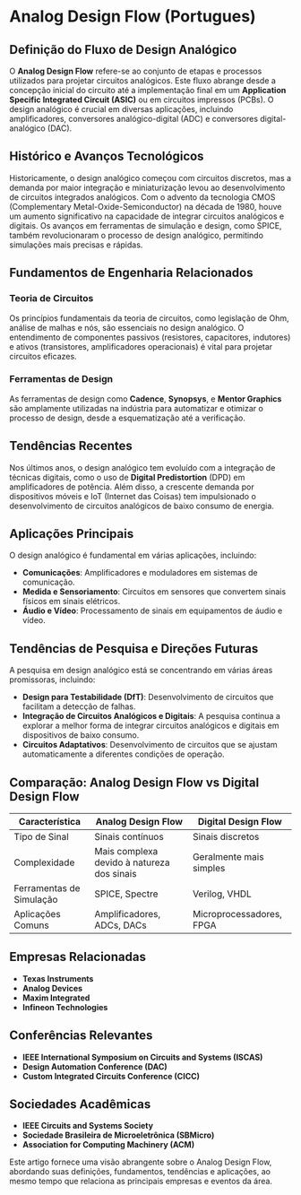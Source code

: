 # Analog Design Flow (Portugues)

## Definição do Fluxo de Design Analógico

O **Analog Design Flow** refere-se ao conjunto de etapas e processos utilizados para projetar circuitos analógicos. Este fluxo abrange desde a concepção inicial do circuito até a implementação final em um **Application Specific Integrated Circuit (ASIC)** ou em circuitos impressos (PCBs). O design analógico é crucial em diversas aplicações, incluindo amplificadores, conversores analógico-digital (ADC) e conversores digital-analógico (DAC). 

## Histórico e Avanços Tecnológicos

Historicamente, o design analógico começou com circuitos discretos, mas a demanda por maior integração e miniaturização levou ao desenvolvimento de circuitos integrados analógicos. Com o advento da tecnologia CMOS (Complementary Metal-Oxide-Semiconductor) na década de 1980, houve um aumento significativo na capacidade de integrar circuitos analógicos e digitais. Os avanços em ferramentas de simulação e design, como SPICE, também revolucionaram o processo de design analógico, permitindo simulações mais precisas e rápidas.

## Fundamentos de Engenharia Relacionados

### Teoria de Circuitos

Os princípios fundamentais da teoria de circuitos, como legislação de Ohm, análise de malhas e nós, são essenciais no design analógico. O entendimento de componentes passivos (resistores, capacitores, indutores) e ativos (transistores, amplificadores operacionais) é vital para projetar circuitos eficazes.

### Ferramentas de Design

As ferramentas de design como **Cadence**, **Synopsys**, e **Mentor Graphics** são amplamente utilizadas na indústria para automatizar e otimizar o processo de design, desde a esquematização até a verificação.

## Tendências Recentes

Nos últimos anos, o design analógico tem evoluído com a integração de técnicas digitais, como o uso de **Digital Predistortion** (DPD) em amplificadores de potência. Além disso, a crescente demanda por dispositivos móveis e IoT (Internet das Coisas) tem impulsionado o desenvolvimento de circuitos analógicos de baixo consumo de energia.

## Aplicações Principais

O design analógico é fundamental em várias aplicações, incluindo:

- **Comunicações**: Amplificadores e moduladores em sistemas de comunicação.
- **Medida e Sensoriamento**: Circuitos em sensores que convertem sinais físicos em sinais elétricos.
- **Áudio e Vídeo**: Processamento de sinais em equipamentos de áudio e vídeo.

## Tendências de Pesquisa e Direções Futuras

A pesquisa em design analógico está se concentrando em várias áreas promissoras, incluindo:

- **Design para Testabilidade (DfT)**: Desenvolvimento de circuitos que facilitam a detecção de falhas.
- **Integração de Circuitos Analógicos e Digitais**: A pesquisa continua a explorar a melhor forma de integrar circuitos analógicos e digitais em dispositivos de baixo consumo.
- **Circuitos Adaptativos**: Desenvolvimento de circuitos que se ajustam automaticamente a diferentes condições de operação.

## Comparação: Analog Design Flow vs Digital Design Flow

| Característica               | Analog Design Flow                       | Digital Design Flow                     |
|------------------------------|-----------------------------------------|----------------------------------------|
| Tipo de Sinal                | Sinais contínuos                       | Sinais discretos                       |
| Complexidade                  | Mais complexa devido à natureza dos sinais | Geralmente mais simples                |
| Ferramentas de Simulação    | SPICE, Spectre                         | Verilog, VHDL                          |
| Aplicações Comuns            | Amplificadores, ADCs, DACs             | Microprocessadores, FPGA               |

## Empresas Relacionadas

- **Texas Instruments**
- **Analog Devices**
- **Maxim Integrated**
- **Infineon Technologies**

## Conferências Relevantes

- **IEEE International Symposium on Circuits and Systems (ISCAS)**
- **Design Automation Conference (DAC)**
- **Custom Integrated Circuits Conference (CICC)**

## Sociedades Acadêmicas

- **IEEE Circuits and Systems Society**
- **Sociedade Brasileira de Microeletrônica (SBMicro)**
- **Association for Computing Machinery (ACM)**

Este artigo fornece uma visão abrangente sobre o Analog Design Flow, abordando suas definições, fundamentos, tendências e aplicações, ao mesmo tempo que relaciona as principais empresas e eventos da área.